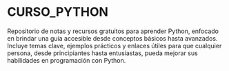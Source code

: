 # CURSO_PYTHON
Repositorio de notas y recursos gratuitos para aprender Python, enfocado en brindar una guía accesible desde conceptos básicos hasta avanzados. Incluye temas clave, ejemplos prácticos y enlaces útiles para que cualquier persona, desde principiantes hasta entusiastas, pueda mejorar sus habilidades en programación con Python.

